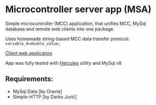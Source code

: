 ﻿# Microcontroller server app (MSA)
Simple microcontroller (MCC) application, 
that unifies MCC, MySql database and remote 
web clients into one package.  

Uses homemade string-based MCC data 
transfer protocol: `variable_A=double_value;`

[Client web application](https://github.com/HardcoreMagazine/mcc-web-client)  

App was fully tested with [Hercules](https://www.hw-group.com/software/hercules-setup-utility) 
utility and MySql v8

## Requirements:
- MySql.Data [by Oracle]
- Simple-HTTP [by Darko Jurić]
